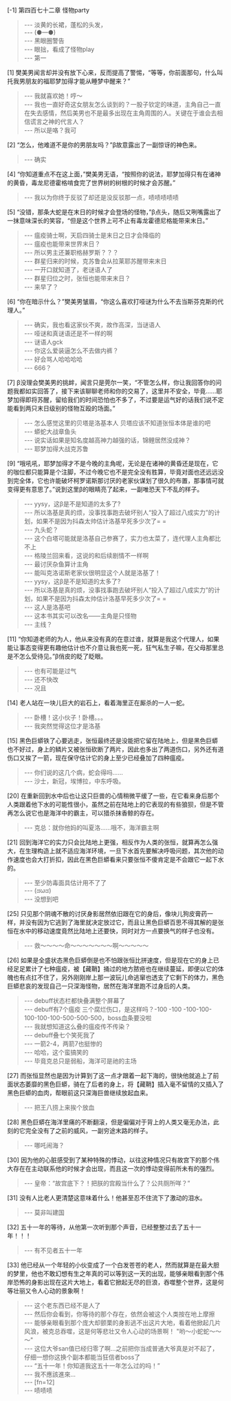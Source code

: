 
[-1] 第四百七十二章 怪物party
>--- 淡黄的长裙，蓬松的头发，<br>
>--- (●—●)<br>
>--- 黑眼圈警告<br>
>--- 眼拙，看成了怪物play<br>
>--- 第一<br>

[1] 樊美男闻言却并没有放下心来，反而提高了警惕，“等等，你前面那句，什么叫托我男朋友的福耶梦加得才能从睡梦中醒来？”
>--- 我就喜欢她！哼～<br>
>--- 我也一直好奇这女朋友怎么谈到的？一股子钦定的味道，主角自己一直在失去感情，然后美男也不是最多出现在主角周围的人。关键在于谁会去相信谎言之神的代言人？<br>
>--- 所以是咯？我可<br>

[2] “怎么，他难道不是你的男朋友吗？”β故意露出了一副惊讶的神色来。
>--- 确实<br>

[4] “你知道重点不在这上面，”樊美男无语，“按照你的说法，耶梦加得只有在诸神的黄昏，毒龙尼德霍格啃食完了世界树的树根的时候才会苏醒。”
>--- 我以为你终于反驳了却还是没反驳那一点，啧啧啧啧啧<br>

[5] “没错，那条大蛇是在末日的时候才会登场的怪物，”β点头，随后又咧嘴露出了一抹意味深长的笑容，“但是这个世界上可不止有毒龙霍德尼格能带来末日。”
>--- 瘟疫骑士啊，天启四骑士是末日之日才会降临的<br>
>--- 瘟疫也能带来世界末日？<br>
>--- 所以男主还兼职格赫罗斯？？？<br>
>--- 群星归来的时候，克苏鲁会从拉莱耶苏醒带来末日<br>
>--- 一开口就知道了，老谜语人了<br>
>--- 群星归位之时，张恒也能带来末日？<br>
>--- 来早了？<br>

[6] “你在暗示什么？”樊美男皱眉，“你这么喜欢打哑谜为什么不去当斯芬克斯的代理人。”
>--- 确实，我也看这家伙不爽，故作高深，当谜语人<br>
>--- 哑谜和真谜语还是不一样的啊<br>
>--- 谜语人gck<br>
>--- 你这么爱装逼怎么不去做内裤？<br>
>--- 好会骂人哈哈哈哈<br>
>--- 666？<br>

[7] β没理会樊美男的挑衅，闻言只是莞尔一笑，“不管怎么样，你让我回答你的问题我都如实回答了，接下来该聊聊老师和你的交易了，这里并不安全，毕竟……耶梦加得即将苏醒，留给我们的时间恐怕也不多了，不过要是运气好的话我们说不定能看到两只末日级别的怪物互殴的场面。”
>--- 怎么感觉这里的贝塔是洛基本人 贝塔应该不知道张恒本体是谁的吧<br>
>--- 蟒蛇大战章鱼头<br>
>--- 说实话如果是知名度越高神力越强的话，锦鲤居然没成神？<br>
>--- 耶梦加得大战克苏鲁<br>

[9] “哦吼吼，耶梦加得才不是今晚的主角呢，无论是在诸神的黄昏还是现在，它的咖位都只能算是个注脚，不过今晚它也不是完全没有胜算，毕竟对面也还远远没到完全体，它也许能破坏柯罗诺斯那讨厌的老家伙谋划了很久的布置，那事情可就变得更有意思了。”说到这里β的眼睛亮了起来，一副唯恐天下不乱的样子。
>--- yysy，这β是不是知道的太多了?<br>
>--- 所以洛基是真的烦，没事找事跑去破坏别人“投入了超过八成实力”的计划，如果不是因为抖森太帅估计洛基早死多少次了= =<br>
>--- 九头蛇？<br>
>--- 这个白塔可能就是洛基自己参赛了，实力也太菜了，连代理人主角都比不上<br>
>--- 格陵兰回来看，这说的和后续剧情不一样啊<br>
>--- 最讨厌杂鱼算计主角<br>
>--- 能叫克洛诺斯老家伙很明显这个人就是洛基了！<br>
>--- yysy，这β是不是知道的太多了?<br>
>--- 所以洛基是真的烦，没事找事跑去破坏别人“投入了超过八成实力”的计划，如果不是因为抖森太帅估计洛基早死多少次了= =<br>
>--- 这人是洛基吧<br>
>--- 这本书其实可以改名——主角是只怪物<br>
>--- 主线？<br>

[11] “你知道老师的为人，他从来没有真的在意过谁，就算是我这个代理人，如果能让事态变得更有趣他估计也不介意让我也死一死，狂气私生子嘛，在父母那里总是不怎么受待见。”β俏皮的眨了眨眼。
>--- 也有可能是过气<br>
>--- 还不快改<br>
>--- 况且<br>

[14] 老人站在一块儿巨大的岩石上，看着海里正在厮杀的一人一蛇。
>--- 卧槽！这小伙子！卧槽。。。<br>
>--- 我突然觉得这位才是洛基<br>

[15] 黑色巨蟒铁了心要逃走，张恒最终还是没能把它留在陆地上，但是黑色巨蟒也不好过，身上的鳞片又被张恒砍断了两片，因此也多出了两道伤口，另外还有道伤口又挨了一箭，现在保守估计它的身上至少已经叠加了四种瘟疫。
>--- 你们说的这几个病，蛇会得吗……<br>
>--- 沙士，新冠，埃博拉，中东呼吸。<br>

[20] 在重新回到水中后也让这只巨兽的心情稍微平缓了一些，在它看来身后那个人类跟着他下水的可能性很小，虽然之前在陆地上的它表现的有些狼狈，但是不管再怎么说它也是海洋中的霸主，可以猎杀抹香鲸的存在。
>--- 克总：就你他妈的叫夏洛……哦不，海洋霸主啊<br>

[21] 回到海洋它的实力只会比陆地上更强，相反作为人类的张恒，就算再怎么强大，在生理构造上就不适应海洋环境，一旦下水首先要解决呼吸问题，其次他的动作速度也会大打折扣，因此在黑色巨蟒看来只要张恒不傻肯定是不会跟它一起下水的。
>--- 至少防毒面具估计用不了了<br>
>--- (ಡωಡ)<br>
>--- 没想到吧<br>

[25] 只见那个阴魂不散的讨厌身影居然依旧跟在它的身后，像块儿狗皮膏药一样，并没有因为它逃到了海里就决定放过它，而且让黑色巨蟒百思不得其解的是张恒在水中的移动速度竟然比陆地上还要快，同时对方一点要换气的样子也没有。
>--- 救～～～～命～～～～～～～啊～～～～～<br>

[26] 如果是全盛状态黑色巨蟒倒是也不怕跟张恒比拼速度，但是现在它的身上已经足足累计了七种瘟疫，被【藏鞘】捅过的地方脓疮也在继续蔓延，即便以它的体魄也有点扛不住了，另外刚刚岸上那一波玩儿命逃窜也透支了它剩下的体力，黑色巨蟒悲哀的发现自己一只深海怪物，居然在海洋里跑不过身后的人类。
>--- debuff状态栏都快叠满整个屏幕了<br>
>--- debuff有7个瘟疫 三个腐烂伤口，是这样吗？-100 -100 -100-100-100-100-100-500-500-500，boss血条要没啦<br>
>--- 我就想知道这么叠的瘟疫传不传染？<br>
>--- debuff叠七个笑死我了<br>
>--- 一箭2-4，两箭7也挺惨的<br>
>--- 哈哈，这个蛮搞笑的<br>
>--- 毕竟克总只是弱船，海洋可是祂的主场<br>

[27] 而张恒显然也是因为计算到了这一点才跟着一起下海的，很快他就追上了前面状态萎靡的黑色巨蟒，骑在了后者的身上，将【藏鞘】插入毫不留情的又插入了黑色巨蟒的血肉，帮眼前这只深海巨兽继续放起血来。
>--- 把王八捞上来挨个放血<br>

[28] 黑色巨蟒在海洋里痛的不断翻滚，但是偏偏对于背上的人类又毫无办法，此刻的它完全没有了之前的威风，一副穷途末路的样子。
>--- 哪吒闹海？<br>

[30] 因为他的心脏感受到了某种特殊的悸动，以往这种情况只有故宫下的那个伟大存在在主动联系他的时候才会出现，而且这一次的悸动变得前所未有的强烈。
>--- 皇帝：“故宫底下？！把朕的宫殿当什么了？公共厕所咩？”<br>

[31] 没有人比老人更清楚这意味着什么！他甚至忍不住流下了激动的泪水。
>--- 莫非叫建国<br>

[32] 五十一年的等待，从他第一次听到那个声音，已经整整过去了五十一年！！！
>--- 有不见者五十一年<br>

[33] 他已经从一个年轻的小伙变成了一个白发苍苍的老人，然而就算是在最大胆的梦里，他也不敢幻想有生之年真的可以等到这一天的出现，能够亲眼看到那个伟岸恐怖的身影出现在这片大地上，看着它掀起无尽的巨浪，吞噬整个世界，这是何等壮丽又令人心动的景象啊！
>--- 这个老东西已经不是人了<br>
>--- 然后你会看到，你等待的那个存在，依然会被这个人类按在地上摩擦<br>
>--- 能够亲眼看到那个庞大却颤栗的身影逃不出这片大地，看着他掀起几片风浪，被克总吞噬，这是何等悲壮又令人心动的场景啊！
"哟～小蛇蛇～～～"<br>
>--- 这位大爷san值已经归零了啊…之前把你当成普通大爷真是对不起了，仔细一想你这换个副本都能当狂信者boss了<br>
>--- “五十一年！你知道我这五十一年怎么过的吗！”<br>
>--- 我不應該進來...<br>
>--- [fn=12]<br>
>--- 啧啧啧<br>
